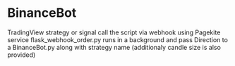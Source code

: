 # BinanceBot

 TradingView strategy or signal call the script via webhook using Pagekite service
 flask_webhook_order.py runs in a background and pass Direction to a BinanceBot.py along with strategy name (additionaly candle size is also provided)
 
